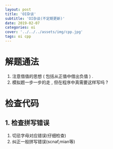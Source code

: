 ```yaml
---
layout: post
title: 'OI杂谈'
subtitle: 'OI杂谈(不定期更新)'
date: 2019-02-07
categories: oi
cover: '../../../assets/img/cpp.jpg'
tags: oi cpp
---
```

# 解题通法
1. 注意借值的思想 ( 包括从正值中借出负值 ) .
2. 模拟题一步一步的走 , 但在程序中真需要这样写吗 ?

# 检查代码
## 1. 检查拼写错误
1. 切忌字母对应错误(仔细检查)
2. 纠正一般拼写错误(scnaf,mian等)
